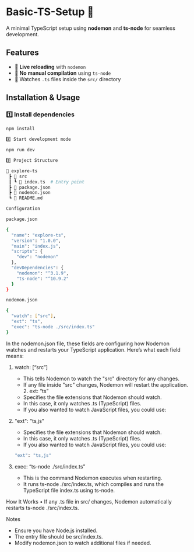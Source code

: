 # Basic-TS-Setup 🚀

A minimal TypeScript setup using **nodemon** and **ts-node** for seamless development.

## Features

- 🔄 **Live reloading** with `nodemon`
- 📌 **No manual compilation** using `ts-node`
- 📂 Watches `.ts` files inside the `src/` directory

## Installation & Usage

### 1️⃣ Install dependencies

```sh
npm install

2️⃣ Start development mode

npm run dev

3️⃣ Project Structure

📁 explore-ts
 ┣ 📁 src
 ┃ ┗ 📜 index.ts  # Entry point
 ┣ 📜 package.json
 ┣ 📜 nodemon.json
 ┗ 📜 README.md

Configuration

package.json

{
  "name": "explore-ts",
  "version": "1.0.0",
  "main": "index.js",
  "scripts": {
    "dev": "nodemon"
  },
  "devDependencies": {
    "nodemon": "^3.1.9",
    "ts-node": "^10.9.2"
  }
}

nodemon.json

{
  "watch": ["src"],
  "ext": "ts",
  "exec": "ts-node ./src/index.ts"
}
```

In the nodemon.json file, these fields are configuring how Nodemon watches and restarts your TypeScript application. Here’s what each field means:

1. watch: [“src”]

   - This tells Nodemon to watch the "src" directory for any changes.
   - If any file inside "src" changes, Nodemon will restart the application. 2. ext: “ts”
   - Specifies the file extensions that Nodemon should watch.
   - In this case, it only watches .ts (TypeScript) files.
   - If you also wanted to watch JavaScript files, you could use:

2. "ext": "ts,js"

   - Specifies the file extensions that Nodemon should watch.
   - In this case, it only watches .ts (TypeScript) files.
   - If you also wanted to watch JavaScript files, you could use:

   ```sh
   "ext": "ts,js"
   ```

3. exec: “ts-node ./src/index.ts”
   - This is the command Nodemon executes when restarting.
   - It runs ts-node ./src/index.ts, which compiles and runs the TypeScript file index.ts using ts-node.

How It Works
• If any .ts file in src/ changes, Nodemon automatically restarts ts-node ./src/index.ts.

Notes

- Ensure you have Node.js installed.
- The entry file should be src/index.ts.
- Modify nodemon.json to watch additional files if needed.
